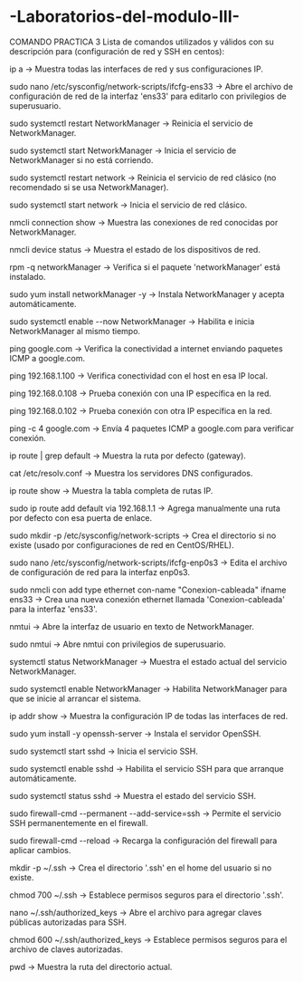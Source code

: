 # -Laboratorios-del-modulo-III-
COMANDO PRACTICA 3
Lista de comandos utilizados y válidos con su descripción para (configuración de red y SSH en centos):

ip a
  -> Muestra todas las interfaces de red y sus configuraciones IP.

sudo nano /etc/sysconfig/network-scripts/ifcfg-ens33
  -> Abre el archivo de configuración de red de la interfaz 'ens33' para editarlo con privilegios de superusuario.

sudo systemctl restart NetworkManager
  -> Reinicia el servicio de NetworkManager.

sudo systemctl start NetworkManager
  -> Inicia el servicio de NetworkManager si no está corriendo.

sudo systemctl restart network
  -> Reinicia el servicio de red clásico (no recomendado si se usa NetworkManager).

sudo systemctl start network
  -> Inicia el servicio de red clásico.

nmcli connection show
  -> Muestra las conexiones de red conocidas por NetworkManager.

nmcli device status
  -> Muestra el estado de los dispositivos de red.

rpm -q networkManager
  -> Verifica si el paquete 'networkManager' está instalado.

sudo yum install networkManager -y
  -> Instala NetworkManager y acepta automáticamente.

sudo systemctl enable --now NetworkManager
  -> Habilita e inicia NetworkManager al mismo tiempo.

ping google.com
  -> Verifica la conectividad a internet enviando paquetes ICMP a google.com.

ping 192.168.1.100
  -> Verifica conectividad con el host en esa IP local.

ping 192.168.0.108
  -> Prueba conexión con una IP específica en la red.

ping 192.168.0.102
  -> Prueba conexión con otra IP específica en la red.

ping -c 4 google.com
  -> Envía 4 paquetes ICMP a google.com para verificar conexión.

ip route | grep default
  -> Muestra la ruta por defecto (gateway).

cat /etc/resolv.conf
  -> Muestra los servidores DNS configurados.

ip route show
  -> Muestra la tabla completa de rutas IP.

sudo ip route add default via 192.168.1.1
  -> Agrega manualmente una ruta por defecto con esa puerta de enlace.

sudo mkdir -p /etc/sysconfig/network-scripts
  -> Crea el directorio si no existe (usado por configuraciones de red en CentOS/RHEL).

sudo nano /etc/sysconfig/network-scripts/ifcfg-enp0s3
  -> Edita el archivo de configuración de red para la interfaz enp0s3.

sudo nmcli con add type ethernet con-name "Conexion-cableada" ifname ens33
  -> Crea una nueva conexión ethernet llamada 'Conexion-cableada' para la interfaz 'ens33'.

nmtui
  -> Abre la interfaz de usuario en texto de NetworkManager.

sudo nmtui
  -> Abre nmtui con privilegios de superusuario.

systemctl status NetworkManager
  -> Muestra el estado actual del servicio NetworkManager.

sudo systemctl enable NetworkManager
  -> Habilita NetworkManager para que se inicie al arrancar el sistema.

ip addr show
  -> Muestra la configuración IP de todas las interfaces de red.

sudo yum install -y openssh-server
  -> Instala el servidor OpenSSH.

sudo systemctl start sshd
  -> Inicia el servicio SSH.

sudo systemctl enable sshd
  -> Habilita el servicio SSH para que arranque automáticamente.

sudo systemctl status sshd
  -> Muestra el estado del servicio SSH.

sudo firewall-cmd --permanent --add-service=ssh
  -> Permite el servicio SSH permanentemente en el firewall.

sudo firewall-cmd --reload
  -> Recarga la configuración del firewall para aplicar cambios.

mkdir -p ~/.ssh
  -> Crea el directorio '.ssh' en el home del usuario si no existe.

chmod 700 ~/.ssh
  -> Establece permisos seguros para el directorio '.ssh'.

nano ~/.ssh/authorized_keys
  -> Abre el archivo para agregar claves públicas autorizadas para SSH.

chmod 600 ~/.ssh/authorized_keys
  -> Establece permisos seguros para el archivo de claves autorizadas.

pwd
  -> Muestra la ruta del directorio actual.
